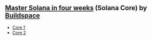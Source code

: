 ## [Master Solana in four weeks](https://buildspace.so/solana-core) (Solana Core) by [Buildspace](https://buildspace.so)

- [Core 1](https://github.com/skdonepudi/solanacore-buildspace/tree/main/Core%2001) 
- [Core 2](https://github.com/skdonepudi/solanacore-buildspace/tree/main/Core%2002)